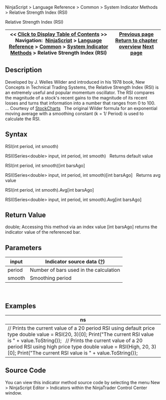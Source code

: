 ﻿
NinjaScript \> Language Reference \> Common \> System Indicator Methods \> Relative Strength Index (RSI)

Relative Strength Index (RSI)

| \<\< [Click to Display Table of Contents](relative_strength_index_rsi.md) \>\> **Navigation:**     [NinjaScript](ninjascript.md) \> [Language Reference](language_reference_wip.md) \> [Common](common.md) \> [System Indicator Methods](indicators.md) \> Relative Strength Index (RSI) | [Previous page](relative_spread_strength_rss.md) [Return to chapter overview](indicators.md) [Next page](relative_vigor_index.md) |
| --- | --- |
## Description
Developed by J. Welles Wilder and introduced in his 1978 book, New Concepts in Technical Trading Systems, the Relative Strength Index (RSI) is an extremely useful and popular momentum oscillator. The RSI compares the magnitude of a stock's recent gains to the magnitude of its recent losses and turns that information into a number that ranges from 0 to 100\.  
 
... Courtesy of [StockCharts](http://stockcharts.com/education/IndicatorAnalysis/indic_RSI.md)
 
The original Wilder formula for an exponential moving average with a smoothing constant (k \= 1/ Period) is used to calculate the RSI.
 
## Syntax
RSI(int period, int smooth)  

RSI(ISeries\<double\> input, int period, int smooth)
 
Returns default value  

RSI(int period, int smooth)\[int barsAgo]  

RSI(ISeries\<double\> input, int period, int smooth)\[int barsAgo]
 
Returns avg value  

RSI(int period, int smooth).Avg\[int barsAgo]  

RSI(ISeries\<double\> input, int period, int smooth).Avg\[int barsAgo]

## Return Value
double; Accessing this method via an index value \[int barsAgo] returns the indicator value of the referenced bar.

## Parameters

| input | Indicator source data ([?](valid_input_data_for_indicator.md)) |
| --- | --- |
| period | Number of bars used in the calculation |
| smooth | Smoothing period |
 
## 
## Examples

| ns |
| --- |
| // Prints the current value of a 20 period RSI using default price type double value \= RSI(20, 3)\[0]; Print("The current RSI value is " \+ value.ToString());   // Prints the current value of a 20 period RSI using high price type double value \= RSI(High, 20, 3)\[0]; Print("The current RSI value is " \+ value.ToString()); |

## Source Code
You can view this indicator method source code by selecting the menu New \> NinjaScript Editor \> Indicators within the NinjaTrader Control Center window.
